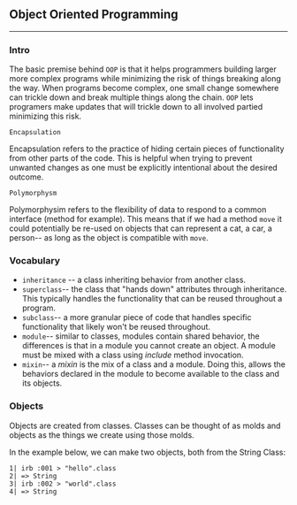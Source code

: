 ## Object Oriented Programming
---
### Intro 
The basic premise behind `OOP` is that it helps programmers building larger more complex programs while minimizing the risk of things breaking along the way. When programs become complex, one small change somewhere can trickle down and break multiple things along the chain. `OOP` lets programers make updates that will trickle down to all involved partied minimizing this risk.

`Encapsulation`

Encapsulation refers to the practice of hiding certain pieces of functionality from other parts of the code. This is helpful when trying to prevent unwanted changes as one must be explicitly intentional about the desired outcome. 


`Polymorphysm`

Polymorphysim refers to the flexibility of data to respond to a common interface (method for example). This means that if we had a method `move` it could potentially be re-used on objects that can represent a cat, a car, a person-- as long as the object is compatible with `move`.


### Vocabulary

- `inheritance` -- a class inheriting behavior from another class.
- `superclass`-- the class that "hands down" attributes through inheritance. This typically handles the functionality that can be reused throughout a program.
- `subclass`-- a more granular piece of code that handles specific functionality that likely won't  be reused throughout. 
- `module`-- similar to classes, modules contain shared behavior, the differences is that in a module you cannot create an object. A module must be mixed with a class using _include_ method invocation.
- `mixin`-- a _mixin_ is the mix of a class and a module. Doing this, allows the behaviors declared in the module to become available to the class and its objects.


### Objects 

Objects are created from classes. Classes can be thought of as molds and objects as the things we create using those molds. 

In the example below, we can make two objects, both from the String Class:
```
1| irb :001 > "hello".class
2| => String
3| irb :002 > "world".class
4| => String
``` 
